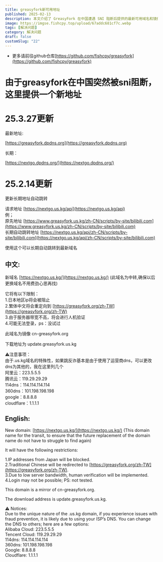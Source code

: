 ```yaml
---
title: greasyfork新可用地址
published: 2025-02-13
description: 本文介绍了 GreasyFork 在中国遭遇 SNI 阻断后提供的最新可用域名和镜像地址，并详细说明了访问限制、使用注意事项以及推荐的 DNS 服务器，确保用户能够稳定访问 GreasyFork 脚本资源。
image: https://imgse.fishcpy.top/upload/67addc681cf7c.webp
tags: [解决问题]
category: 解决问题
draft: false
customSlug: "22"
---
```


-   更多请前往github仓库[https://github.com/fishcpy/greasyfork](https://github.com/fishcpy/greasyfork)
    

# 由于greasyfork在中国突然被sni阻断，这里提供一个新地址

# 25.3.27更新

最新地址:

[https://greasyfork.dpdns.org](https://greasyfork.dpdns.org)

长期：

[https://nextgo.dpdns.org/](https://nextgo.dpdns.org/)

# 25.2.14更新

更新长期地址自动跳转

请求地址 [https://nextgo.us.kg/api](https://nextgo.us.kg/api)  
例；  
原先地址 [https://www.greasyfork.us.kg/zh-CN/scripts/by-site/bilibili.com](https://www.greasyfork.us.kg/zh-CN/scripts/by-site/bilibili.com)  
长期自动跳转地址 [https://nextgo.us.kg/api/zh-CN/scripts/by-site/bilibili.com](https://nextgo.us.kg/api/zh-CN/scripts/by-site/bilibili.com)

使用这个可以长期自动跳转到最新域名

## 中文:

新域名 [https://nextgo.us.kg/](https://nextgo.us.kg/) (此域名为中转,确保以后更换域名不用费劲心思再找)

它将有以下限制：  
1.日本地区ip将会被阻止  
2.繁体中文将会重定向到 [https://greasyfork.org/zh-TW](https://greasyfork.org/zh-TW)  
3.由于服务器带宽不高，将会进行人机验证  
4.可能无法登录，ps：没试过

此域名为镜像 cn-greasyfork.org

下载地址为 update.greasyfork.us.kg

⚠️注意事项：  
由于.us.kg域名的特殊性，如果跳反诈基本是由于使用了运营商dns，可以更改dns为其他的，我在这里列几个  
阿里云：223.5.5.5  
腾讯云：119.29.29.29  
114dns：114.114.114.114  
360dns：101.198.198.198  
google：8.8.8.8  
cloudflare：1.1.1.1

## English:

New domain: [https://nextgo.us.kg/](https://nextgo.us.kg/) (This domain name for the transit, to ensure that the future replacement of the domain name do not have to struggle to find again)

It will have the following restrictions:

1.IP addresses from Japan will be blocked.  
2.Traditional Chinese will be redirected to [https://greasyfork.org/zh-TW](https://greasyfork.org/zh-TW).  
3.Due to low server bandwidth, human verification will be implemented.  
4.Login may not be possible; PS: not tested.

This domain is a mirror of cn-greasyfork.org.

The download address is update.greasyfork.us.kg.

⚠️ Notices:  
Due to the unique nature of the .us.kg domain, if you experience issues with fraud prevention, it is likely due to using your ISP’s DNS. You can change the DNS to others; here are a few options:  
Alibaba Cloud: 223.5.5.5  
Tencent Cloud: 119.29.29.29  
114dns: 114.114.114.114  
360dns: 101.198.198.198  
Google: 8.8.8.8  
Cloudflare: 1.1.1.1